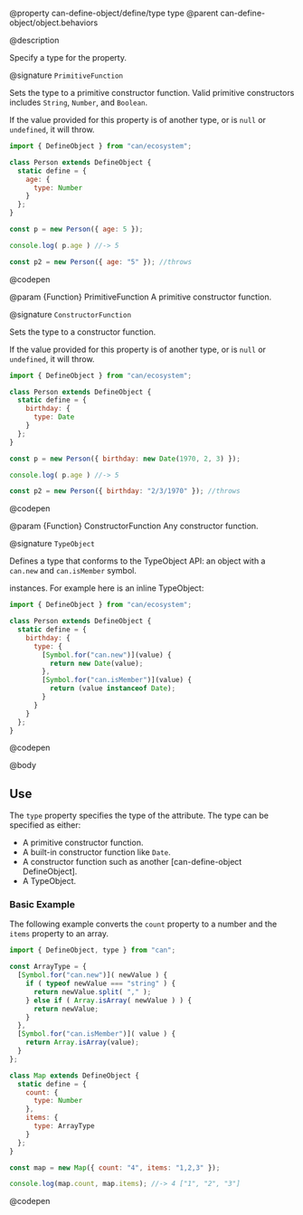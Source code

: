 @property can-define-object/define/type type
@parent can-define-object/object.behaviors

@description

Specify a type for the property.

@signature `PrimitiveFunction`

  Sets the type to a primitive constructor function. Valid primitive constructors includes `String`, `Number`, and `Boolean`.

  If the value provided for this property is of another type, or is `null` or `undefined`, it will throw.

  ```js
  import { DefineObject } from "can/ecosystem";

  class Person extends DefineObject {
    static define = {
      age: {
        type: Number
      }
    };
  }

  const p = new Person({ age: 5 });

  console.log( p.age ) //-> 5

  const p2 = new Person({ age: "5" }); //throws
  ```
  @codepen

  @param {Function} PrimitiveFunction A primitive constructor function.

@signature `ConstructorFunction`

  Sets the type to a constructor function.

  If the value provided for this property is of another type, or is `null` or `undefined`, it will throw.

  ```js
  import { DefineObject } from "can/ecosystem";

  class Person extends DefineObject {
    static define = {
      birthday: {
        type: Date
      }
    };
  }

  const p = new Person({ birthday: new Date(1970, 2, 3) });

  console.log( p.age ) //-> 5

  const p2 = new Person({ birthday: "2/3/1970" }); //throws
  ```
  @codepen

  @param {Function} ConstructorFunction Any constructor function.

@signature `TypeObject`

  Defines a type that conforms to the TypeObject API: an object with a `can.new` and `can.isMember` symbol.

  instances. For example here is an inline TypeObject:

  ```js
  import { DefineObject } from "can/ecosystem";

  class Person extends DefineObject {
    static define = {
      birthday: {
        type: {
          [Symbol.for("can.new")](value) {
            return new Date(value);
          },
          [Symbol.for("can.isMember")](value) {
            return (value instanceof Date);
          }
        }
      }
    };
  }
  ```
  @codepen

@body

## Use

The `type` property specifies the type of the attribute.  The type can be specified
as either:

- A primitive constructor function.
- A built-in constructor function like `Date`.
- A constructor function such as another [can-define-object DefineObject].
- A TypeObject.

### Basic Example

The following example converts the `count` property to a number and the `items` property to an array.

```js
import { DefineObject, type } from "can";

const ArrayType = {
  [Symbol.for("can.new")]( newValue ) {
    if ( typeof newValue === "string" ) {
      return newValue.split( "," );
    } else if ( Array.isArray( newValue ) ) {
      return newValue;
    }
  },
  [Symbol.for("can.isMember")]( value ) {
    return Array.isArray(value);
  }
};

class Map extends DefineObject {
  static define = {
    count: {
      type: Number
    },
    items: {
      type: ArrayType
    }
  };
}

const map = new Map({ count: "4", items: "1,2,3" });

console.log(map.count, map.items); //-> 4 ["1", "2", "3"]
```
@codepen
